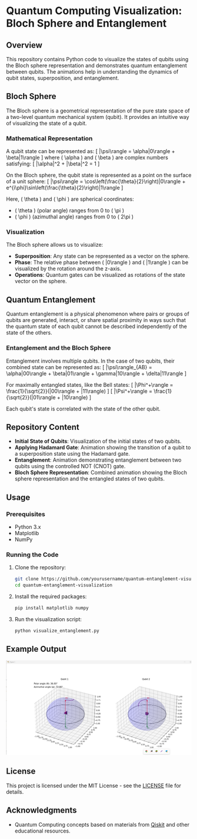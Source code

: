 # Quantum Computing Visualization: Bloch Sphere and Entanglement

## Overview
This repository contains Python code to visualize the states of qubits using the Bloch sphere representation and demonstrates quantum entanglement between qubits. The animations help in understanding the dynamics of qubit states, superposition, and entanglement.

## Bloch Sphere

The Bloch sphere is a geometrical representation of the pure state space of a two-level quantum mechanical system (qubit). It provides an intuitive way of visualizing the state of a qubit.

### Mathematical Representation

A qubit state can be represented as:
\[ |\psi\rangle = \alpha|0\rangle + \beta|1\rangle \]
where \( \alpha \) and \( \beta \) are complex numbers satisfying:
\[ |\alpha|^2 + |\beta|^2 = 1 \]

On the Bloch sphere, the qubit state is represented as a point on the surface of a unit sphere:
\[ |\psi\rangle = \cos\left(\frac{\theta}{2}\right)|0\rangle + e^{i\phi}\sin\left(\frac{\theta}{2}\right)|1\rangle \]

Here, \( \theta \) and \( \phi \) are spherical coordinates:
- \( \theta \) (polar angle) ranges from 0 to \( \pi \)
- \( \phi \) (azimuthal angle) ranges from 0 to \( 2\pi \)

### Visualization

The Bloch sphere allows us to visualize:
- **Superposition**: Any state can be represented as a vector on the sphere.
- **Phase**: The relative phase between \( |0\rangle \) and \( |1\rangle \) can be visualized by the rotation around the z-axis.
- **Operations**: Quantum gates can be visualized as rotations of the state vector on the sphere.

## Quantum Entanglement

Quantum entanglement is a physical phenomenon where pairs or groups of qubits are generated, interact, or share spatial proximity in ways such that the quantum state of each qubit cannot be described independently of the state of the others.

### Entanglement and the Bloch Sphere

Entanglement involves multiple qubits. In the case of two qubits, their combined state can be represented as:
\[ |\psi\rangle_{AB} = \alpha|00\rangle + \beta|01\rangle + \gamma|10\rangle + \delta|11\rangle \]

For maximally entangled states, like the Bell states:
\[ |\Phi^+\rangle = \frac{1}{\sqrt{2}}(|00\rangle + |11\rangle) \]
\[ |\Psi^+\rangle = \frac{1}{\sqrt{2}}(|01\rangle + |10\rangle) \]

Each qubit's state is correlated with the state of the other qubit.

## Repository Content

- **Initial State of Qubits**: Visualization of the initial states of two qubits.
- **Applying Hadamard Gate**: Animation showing the transition of a qubit to a superposition state using the Hadamard gate.
- **Entanglement**: Animation demonstrating entanglement between two qubits using the controlled NOT (CNOT) gate.
- **Bloch Sphere Representation**: Combined animation showing the Bloch sphere representation and the entangled states of two qubits.

## Usage

### Prerequisites

- Python 3.x
- Matplotlib
- NumPy

### Running the Code

1. Clone the repository:
    ```bash
    git clone https://github.com/yourusername/quantum-entanglement-visualization.git
    cd quantum-entanglement-visualization
    ```

2. Install the required packages:
    ```bash
    pip install matplotlib numpy
    ```

3. Run the visualization script:
    ```bash
    python visualize_entanglement.py
    ```

## Example Output

![Example Animation](Screenshot_1.png)

## License

This project is licensed under the MIT License - see the [LICENSE](LICENSE) file for details.

## Acknowledgments

- Quantum Computing concepts based on materials from [Qiskit](https://qiskit.org/) and other educational resources.

